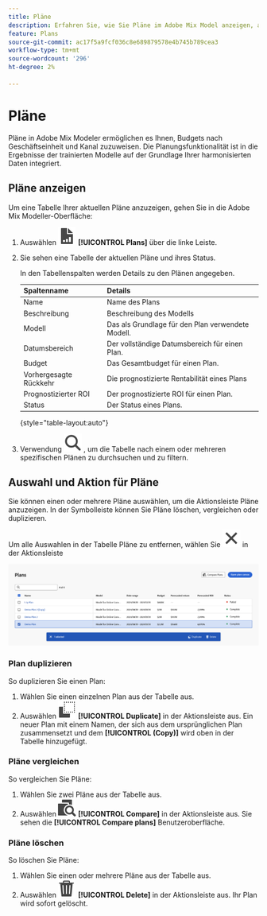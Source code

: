 ```yaml
---
title: Pläne
description: Erfahren Sie, wie Sie Pläne im Adobe Mix Model anzeigen, auswählen und bearbeiten können.
feature: Plans
source-git-commit: ac17f5a9fcf036c8e689879578e4b745b789cea3
workflow-type: tm+mt
source-wordcount: '296'
ht-degree: 2%

---
```



# Pläne

Pläne in Adobe Mix Modeler ermöglichen es Ihnen, Budgets nach Geschäftseinheit und Kanal zuzuweisen. Die Planungsfunktionalität ist in die Ergebnisse der trainierten Modelle auf der Grundlage Ihrer harmonisierten Daten integriert.


## Pläne anzeigen

Um eine Tabelle Ihrer aktuellen Pläne anzuzeigen, gehen Sie in die Adobe Mix Modeller-Oberfläche:

1. Auswählen ![](../assets/icons/FileChart.svg) **[!UICONTROL Plans]** über die linke Leiste.

1. Sie sehen eine Tabelle der aktuellen Pläne und ihres Status.

   In den Tabellenspalten werden Details zu den Plänen angegeben.

   | Spaltenname | Details |
   |---|---|
   | Name | Name des Plans |
   | Beschreibung | Beschreibung des Modells |
   | Modell | Das als Grundlage für den Plan verwendete Modell. |
   | Datumsbereich | Der vollständige Datumsbereich für einen Plan. |
   | Budget | Das Gesamtbudget für einen Plan. |
   | Vorhergesagte Rückkehr | Die prognostizierte Rentabilität eines Plans |
   | Prognostizierter ROI | Der prognostizierte ROI für einen Plan. |
   | Status | Der Status eines Plans. |

   {style="table-layout:auto"}

1. Verwendung ![Suche](../assets/icons/Search.svg) , um die Tabelle nach einem oder mehreren spezifischen Plänen zu durchsuchen und zu filtern.


## Auswahl und Aktion für Pläne

Sie können einen oder mehrere Pläne auswählen, um die Aktionsleiste Pläne anzuzeigen. In der Symbolleiste können Sie Pläne löschen, vergleichen oder duplizieren.

Um alle Auswahlen in der Tabelle Pläne zu entfernen, wählen Sie ![Schließen](../assets/icons/Close.svg) in der Aktionsleiste

![Aktionssymbolleiste für Pläne](../assets/plans-action-bar.png)

### Plan duplizieren

So duplizieren Sie einen Plan:

1. Wählen Sie einen einzelnen Plan aus der Tabelle aus.
1. Auswählen ![Kopieren](../assets/icons/Copy.svg) **[!UICONTROL Duplicate]** in der Aktionsleiste aus. Ein neuer Plan mit einem Namen, der sich aus dem ursprünglichen Plan zusammensetzt und dem **[!UICONTROL (Copy)]** wird oben in der Tabelle hinzugefügt.

### Pläne vergleichen

So vergleichen Sie Pläne:

1. Wählen Sie zwei Pläne aus der Tabelle aus.
1. Auswählen ![Vergleichen](../assets/icons/Compare.svg) **[!UICONTROL Compare]** in der Aktionsleiste aus. Sie sehen die **[!UICONTROL Compare plans]** Benutzeroberfläche.


### Pläne löschen

So löschen Sie Pläne:

1. Wählen Sie einen oder mehrere Pläne aus der Tabelle aus.
1. Auswählen ![Löschen](../assets/icons/Delete.svg) **[!UICONTROL Delete]** in der Aktionsleiste aus. Ihr Plan wird sofort gelöscht.



